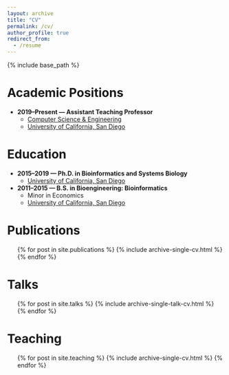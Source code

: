 ```yaml
---
layout: archive
title: "CV"
permalink: /cv/
author_profile: true
redirect_from:
  - /resume
---
```


{% include base_path %}

Academic Positions
======
* **2019–Present — Assistant Teaching Professor**
  * [Computer Science & Engineering](https://cse.ucsd.edu/)
  * [University of California, San Diego](https://ucsd.edu/)

Education
======
* **2015–2019 — Ph.D. in Bioinformatics and Systems Biology**
  * [University of California, San Diego](https://ucsd.edu/)
* **2011–2015 — B.S. in Bioengineering: Bioinformatics**
  * Minor in Economics
  * [University of California, San Diego](https://ucsd.edu/)

Publications
======
  <ul>{% for post in site.publications %}
    {% include archive-single-cv.html %}
  {% endfor %}</ul>
  
Talks
======
  <ul>{% for post in site.talks %}
    {% include archive-single-talk-cv.html %}
  {% endfor %}</ul>
  
Teaching
======
  <ul>{% for post in site.teaching %}
    {% include archive-single-cv.html %}
  {% endfor %}</ul>
